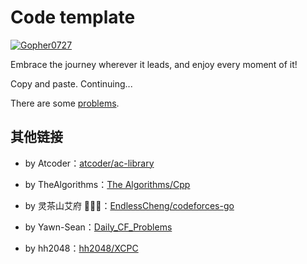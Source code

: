 # Code template

[![Gopher0727](https://img.shields.io/badge/Gopher0727-Codeforces-blue?style=for-the-badge)](https://codeforces.com/profile/Gopher0727)

Embrace the journey wherever it leads, and enjoy every moment of it!

Copy and paste. Continuing...

There are some [problems](https://docs.qq.com/sheet/DT3B6ZGRWeWtKcUdm).

## 其他链接

- by Atcoder：[atcoder/ac-library](https://github.com/atcoder/ac-library)

- by TheAlgorithms：[The Algorithms/Cpp](https://github.com/TheAlgorithms/C-Plus-Plus)

- by 灵茶山艾府 💭💡🎈：[EndlessCheng/codeforces-go](https://github.com/EndlessCheng/codeforces-go)

- by Yawn-Sean：[Daily_CF_Problems](https://github.com/Yawn-Sean/Daily_CF_Problems)

- by hh2048：[hh2048/XCPC](https://github.com/hh2048/XCPC)
